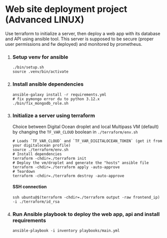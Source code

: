 # Web site deployment project (Advanced LINUX)

Use terraform to initialize a server, then deploy a web app with its database and API using ansible tool.
This server is supposed to be secure (proper user permissions and fw deployed) and monitored by prometheus.

1. ### Setup venv for ansible
   ```shell
   ./bin/setup.sh
   source .venv/bin/activate
   ```

2. ### Install ansible dependencies
   ```shell
   ansible-galaxy install -r requirements.yml 
   # fix pymongo error du to python 3.12.x 
   ./bin/fix_mongodb_role.sh
   ```

3. ### Initialize a server using terraform

   Choice between Digital Ocean droplet and local Multipass VM (default) by changing the `TF_VAR_CLOUD` boolean in `./terraform/env.sh`

   ```shell
   # Loads `TF_VAR_CLOUD` and `TF_VAR_DIGITALOCEAN_TOKEN` (get it from your digitalocean profile)
   source ./terraform/env.sh
   # Install dependencies
   terraform -chdir=./terraform init
   # Deploy the vm/droplet and generate the "hosts" ansible file
   terraform -chdir=./terraform apply -auto-approve
   # Teardown
   terraform -chdir=./terraform destroy -auto-approve
   ```

   #### SSH connection

   ```shell
   ssh ubuntu@$(terraform -chdir=./terraform output -raw frontend_ip) -i ./terraform/id_rsa
   ```

4. ### Run Ansible playbook to deploy the web app, api and install requirements
   ```shell
   ansible-playbook -i inventory playbooks/main.yml
   ```
